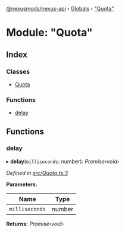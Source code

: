 [@nexusmods/nexus-api](../README.md) › [Globals](../globals.md) › ["Quota"](_quota_.md)

# Module: "Quota"

## Index

### Classes

* [Quota](../classes/_quota_.quota.md)

### Functions

* [delay](_quota_.md#delay)

## Functions

###  delay

▸ **delay**(`milliseconds`: number): *Promise‹void›*

*Defined in [src/Quota.ts:3](https://github.com/Nexus-Mods/node-nexus-api/blob/af3f187/src/Quota.ts#L3)*

**Parameters:**

Name | Type |
------ | ------ |
`milliseconds` | number |

**Returns:** *Promise‹void›*
